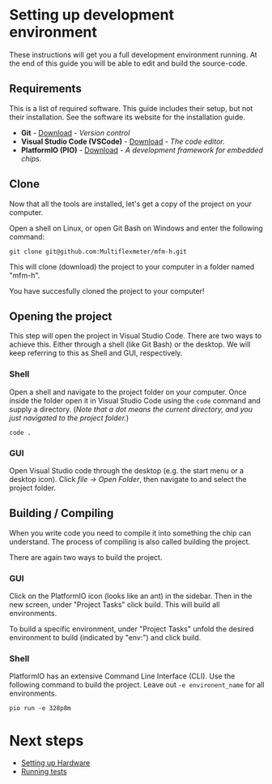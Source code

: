 # Setting up development environment

These instructions will get you a full development environment running. At the end of this guide you will be able to edit and build the source-code.

## Requirements

This is a list of required software. This guide includes their setup, but not their installation. See the software its website for the installation guide.

- **Git** - [Download](https://git-scm.com/downloads) - *Version control*
- **Visual Studio Code (VSCode)** - [Download](https://code.visualstudio.com/download) - *The code editor.*
- **PlatformIO (PIO)** - [Download](platformio.md) - *A development framework for embedded chips.*

## Clone

Now that all the tools are installed, let's get a copy of the project on your computer.

Open a shell on Linux, or open Git Bash on Windows and enter the following command:

```
git clone git@github.com:Multiflexmeter/mfm-h.git
```

This will clone (download) the project to your computer in a folder named "mfm-h".

You have succesfully cloned the project to your computer!

## Opening the project

This step will open the project in Visual Studio Code. There are two ways to achieve this. Either through a shell (like Git Bash) or the desktop. We will keep referring to this as Shell and GUI, respectively.

### Shell

Open a shell and navigate to the project folder on your computer. Once inside the folder open it in Visual Studio Code using the `code` command and supply a directory. (*Note that a dot means the current directory, and you just navigated to the project folder.*)

```
code .
```

### GUI

Open Visual Studio code through the desktop (e.g. the start menu or a desktop icon). Click *file -> Open Folder*, then navigate to and select the project folder.

## Building / Compiling

When you write code you need to compile it into something the chip can understand. The process of compiling is also called building the project.

There are again two ways to build the project.

### GUI

Click on the PlatformIO icon (looks like an ant) in the sidebar. Then in the new screen, under "Project Tasks" click build. This will build all environments.

To build a specific environment, under "Project Tasks" unfold the desired environment to build (indicated by "env:") and click build.

### Shell

PlatformIO has an extensive Command Line Interface (CLI). Use the following command to build the project. Leave out `-e environent_name` for all environments.

```
pio run -e 328p8m
```

# Next steps
- [Setting up Hardware](hardware.md)
- [Running tests](testing.md)